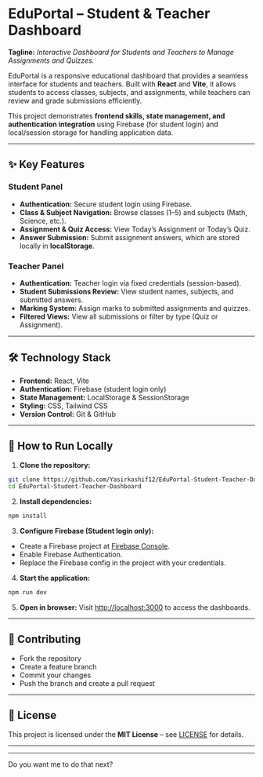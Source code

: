 

# EduPortal – Student & Teacher Dashboard

**Tagline:** *Interactive Dashboard for Students and Teachers to Manage Assignments and Quizzes.*

EduPortal is a responsive educational dashboard that provides a seamless interface for students and teachers. Built with **React** and **Vite**, it allows students to access classes, subjects, and assignments, while teachers can review and grade submissions efficiently.

This project demonstrates **frontend skills, state management, and authentication integration** using Firebase (for student login) and local/session storage for handling application data.

---

## ✨ Key Features

### Student Panel

* **Authentication:** Secure student login using Firebase.
* **Class & Subject Navigation:** Browse classes (1–5) and subjects (Math, Science, etc.).
* **Assignment & Quiz Access:** View Today’s Assignment or Today’s Quiz.
* **Answer Submission:** Submit assignment answers, which are stored locally in **localStorage**.

### Teacher Panel

* **Authentication:** Teacher login via fixed credentials (session-based).
* **Student Submissions Review:** View student names, subjects, and submitted answers.
* **Marking System:** Assign marks to submitted assignments and quizzes.
* **Filtered Views:** View all submissions or filter by type (Quiz or Assignment).

---

## 🛠 Technology Stack

* **Frontend:** React, Vite
* **Authentication:** Firebase (student login only)
* **State Management:** LocalStorage & SessionStorage
* **Styling:** CSS, Tailwind CSS
* **Version Control:** Git & GitHub

---

## 🚀 How to Run Locally

1. **Clone the repository:**

```bash
git clone https://github.com/Yasirkashif12/EduPortal-Student-Teacher-Dashboard.git
cd EduPortal-Student-Teacher-Dashboard
```

2. **Install dependencies:**

```bash
npm install
```

3. **Configure Firebase (Student login only):**

* Create a Firebase project at [Firebase Console](https://console.firebase.google.com/).
* Enable Firebase Authentication.
* Replace the Firebase config in the project with your credentials.

4. **Start the application:**

```bash
npm run dev
```

5. **Open in browser:**
   Visit [http://localhost:3000](http://localhost:3000) to access the dashboards.

---

## 🤝 Contributing

* Fork the repository
* Create a feature branch
* Commit your changes
* Push the branch and create a pull request

---

## 📄 License

This project is licensed under the **MIT License** – see [LICENSE](LICENSE) for details.

---


---


Do you want me to do that next?
